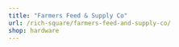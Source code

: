 ```yaml
---
title: "Farmers Feed & Supply Co"
url: /rich-square/farmers-feed-and-supply-co/
shop: hardware
---
```

